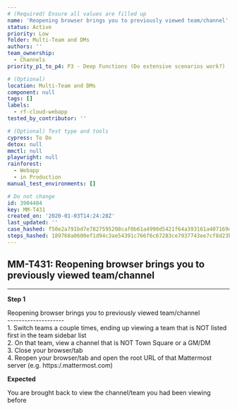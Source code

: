 ```yaml
---
# (Required) Ensure all values are filled up
name: 'Reopening browser brings you to previously viewed team/channel'
status: Active
priority: Low
folder: Multi-Team and DMs
authors: ''
team_ownership:
  - Channels
priority_p1_to_p4: P3 - Deep Functions (Do extensive scenarios work?)

# (Optional)
location: Multi-Team and DMs
component: null
tags: []
labels:
  - rf-cloud-webapp
tested_by_contributor: ''

# (Optional) Test type and tools
cypress: To Do
detox: null
mmctl: null
playwright: null
rainforest:
  - Webapp
  - in Production
manual_test_environments: []

# Do not change
id: 3904484
key: MM-T431
created_on: '2020-01-03T14:24:28Z'
last_updated: ''
case_hashed: f50e2a791bd7e7827595208caf0b61a4990d5421f64a393161a407169d0b28c9c4728a82ce1dee0333922753f17966e8
steps_hashed: 189768a0600ef1d94c3ae54391c766f6c67283ce7937743ee7cf8d23b917746210d1fc56499caf5668babcbf81c61f77
---
```


<!-- (Auto-generated) Based on frontmatter's "key" and "name" -->

## MM-T431: Reopening browser brings you to previously viewed team/channel

---

**Step 1**

Reopening browser brings you to previously viewed team/channel\
\--------------------\
1\. Switch teams a couple times, ending up viewing a team that is NOT listed first in the team sidebar list\
2\. On that team, view a channel that is NOT Town Square or a GM/DM\
3\. Close your browser/tab\
4\. Reopen your browser/tab and open the root URL of that Mattermost server (e.g. https\:/.mattermost.com)

**Expected**

You are brought back to view the channel/team you had been viewing before
